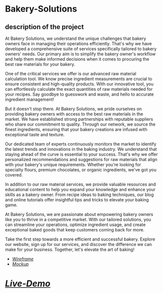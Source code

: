 # Bakery-Solutions
## description of the project 
At Bakery Solutions, we understand the unique challenges that bakery owners face in managing their operations efficiently. That's why we have developed a comprehensive suite of services specifically tailored to bakery owners' needs. Our primary aim is to simplify the bakery owner's workflow and help them make informed decisions when it comes to procuring the best raw materials for your bakery.

One of the critical services we offer is our advanced raw material calculation tool. We know precise ingredient measurements are crucial to ensure consistent and high-quality products. With our innovative tool, you can effortlessly calculate the exact quantities of raw materials needed for your recipes. Say goodbye to guesswork and waste, and hello to accurate ingredient management!

But it doesn't stop there. At Bakery Solutions, we pride ourselves on providing bakery owners with access to the best raw materials in the market. We have established strong partnerships with reputable suppliers who share our commitment to quality. Through our network, we source the finest ingredients, ensuring that your bakery creations are infused with exceptional taste and texture.

Our dedicated team of experts continuously monitors the market to identify the latest trends and innovations in the baking industry. We understand that staying ahead of the curve is essential to your success. That's why we offer personalized recommendations and suggestions for raw materials that align with your bakery's unique requirements. Whether you're looking for specialty flours, premium chocolates, or organic ingredients, we've got you covered.

In addition to our raw material services, we provide valuable resources and educational content to help you expand your knowledge and enhance your skills as a bakery owner. From recipe ideas to baking techniques, our blog and online tutorials offer insightful tips and tricks to elevate your baking game.

At Bakery Solutions, we are passionate about empowering bakery owners like you to thrive in a competitive market. With our tailored solutions, you can streamline your operations, optimize ingredient usage, and create exceptional baked goods that keep customers coming back for more.

Take the first step towards a more efficient and successful bakery. Explore our website, sign up for our services, and discover the difference we can make for your business. Together, let's elevate the art of baking!

- [*Wireframe*](https://www.figma.com/file/RqGdhhwnjdzLD4un9b7fyT/Bakery-Solutions?node-id=0%3A1&t=ZxQ6zDEE9EZl6E1q-1)
- [*Mockup*](https://www.figma.com/file/RqGdhhwnjdzLD4un9b7fyT/Bakery-Solutions?node-id=2%3A4&t=ZxQ6zDEE9EZl6E1q-1)


# [*Live-Demo*]( https://fahmi-aldairi.github.io/Bakery-Solutions/)
